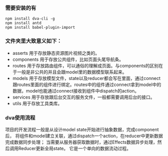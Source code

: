 ### 需要安装的有
```
npm install dva-cli -g
npm install antd
npm install babel-plugin-import
```

### 文件夹里大致意义如下：
 
- asserts 用于存放静态资源图片视频之类的。
- components 用于存放公共组件，比如页面头尾导航条。
- routes 用于存放路由组件，可以通俗的理解成页面。与components的区别在于一般是非公共的并且会跟model里的数据模型联系起来。
- models 用于存放模型文件，state以及reducer都会写在里面，通过connect跟routes里面的组件进行绑定。routes中的组件通过connect拿到model中的数据，model也能通过connect接收到组件中dispatch的action。
- services 用于存放跟后台交互的服务文件，一般都需要调用后台的接口。
- utils 用于存放工具类库。

### dva使用流程
项目的开发流程一般是从设计model state开始进行抽象数据，完成component后，
将组件和model建立关联，通过dispatch一个action，在reducer中更新数据完成数据同步处理；
当需要从服务器获取数据时，通过Effects数据异步处理，然后调用Reducer更新全局state。
它是一个单向的数据流动过程。

